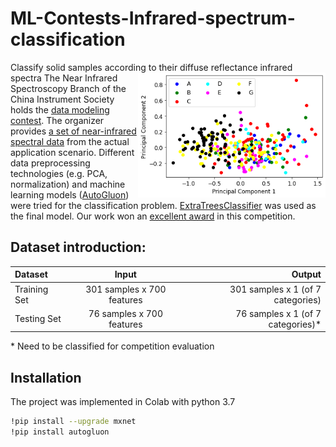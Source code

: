 # ML-Contests-Infrared-spectrum-classification
Classify solid samples according to their diffuse reflectance infrared spectra
<img align="right" height="200" src="pca_result.png">
The Near Infrared Spectroscopy Branch of the China Instrument Society holds the [data modeling contest](https://www.instrument.com.cn/news/20220725/625062.shtml). The organizer provides [a set of near-infrared spectral data](https://img1.17img.cn/17img/files/202207/attachment/d3666a14-5a77-4d56-b183-49d07239349f.rar) from the actual application scenario. Different data preprocessing technologies (e.g. PCA, normalization) and machine learning models ([AutoGluon](https://auto.gluon.ai/stable/index.html)) were tried for the classification problem. [ExtraTreesClassifier](https://scikit-learn.org/stable/modules/generated/sklearn.ensemble.ExtraTreesClassifier.html) was used as the final model. Our work won an [excellent award](https://www.instrument.com.cn/news/20220824/629168.shtml) in this competition.

## Dataset introduction:
|  Dataset  | Input  | Output |
| :------------ |:---------------:| -----:|
| Training Set | 301 samples x 700 features | 301 samples x 1 (of 7 categories) |
| Testing Set | 76 samples x 700 features   |  76 samples x 1 (of 7 categories)* |

\* Need to be classified for competition evaluation

## Installation
The project was implemented in Colab with python 3.7

```bash
!pip install --upgrade mxnet
!pip install autogluon
```
